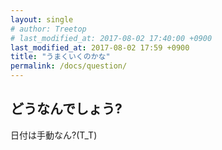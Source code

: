 ```yaml
---
layout: single
# author: Treetop
# last_modified_at: 2017-08-02 17:40:00 +0900
last_modified_at: 2017-08-02 17:59 +0900
title: "うまくいくのかな"
permalink: /docs/question/
---
```

## どうなんでしょう?

日付は手動なん?(T_T)
